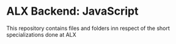 # ALX Backend: JavaScript

This repository contains files and folders inn respect of the short specializations done at ALX
